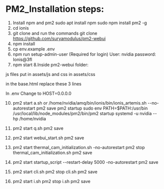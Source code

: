 # PM2_Installation steps: 
1. Install npm and pm2
   sudo apt install npm
   sudo npm install pm2 -g
2. cd ionis
3. git clone and run the commands
   git clone https://github.com/suryamodulus/pm2-webui
4. npm install
5. cp env.example .env
6. npm run setup-admin-user (Required for login)
   User: nvidia
   password: Ionis@3fl
7. npm start
8.Inside pm2-webui folder:

  js files put in assets/js
  and css in assets/css
   
  in the base.html replace these 3 lines
  <script src="/assets/js/jquery-3.6.0.min.js" ></script>
  <script src="/assets/js/tabler.min.js"></script>
  <link rel="stylesheet" href="/assets/css/css/tabler.min.css">

  In .env
  Change to HOST=0.0.0.0
   
10. pm2 start a.sh or /home/nvidia/amq/bin/ionis/bin/ionis_artemis.sh --no-autorestart
   pm2 save
   pm2 startup
   sudo env PATH=$PATH:/usr/bin /usr/local/lib/node_modules/pm2/bin/pm2 startup systemd -u nvidia --hp /home/nvidia
11. pm2 start q.sh
    pm2 save
12. pm2 start webui_start.sh
    pm2 save
13. pm2 start thermal_cam_initialization.sh -no-autorestart
    pm2 stop thermal_cam_initialization.sh
    pm2 save
14. pm2 start startup_script --restart-delay 5000 -no-autorestart
    pm2 save

15. pm2 start cli.sh
    pm2 stop cli.sh
    pm2 save
16. pm2 start i.sh
    pm2 stop i.sh
    pm2 save
 
 

